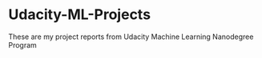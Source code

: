 # Udacity-ML-Projects
These are my project reports from Udacity Machine Learning Nanodegree Program
